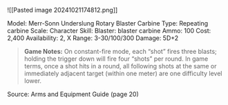 ![[Pasted image 20241021174812.png]]

Model: Merr-Sonn Underslung Rotary Blaster Carbine
Type: Repeating carbine
Scale: Character
Skill: Blaster: blaster carbine
Ammo: 100
Cost: 2,400
Availability: 2, X
Range: 3-30/100/300
Damage: 5D+2

> **Game Notes:**
> On constant-fire mode, each “shot” fires three blasts; holding the trigger down will fire four “shots” per round. In game terms, once a shot hits in a round, all following shots at the same or immediately adjacent target (within one meter) are one difficulty level lower. 

Source: Arms and Equipment Guide (page 20)